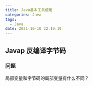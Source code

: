 ```yaml
---
title: Java基本工具使用
categories: Java
tags:
  - Java
date: 2021-10-10 22:19:19
---
```





## Javap 反编译字节码



### 问题

局部变量和字节码的局部变量有什么不同？

